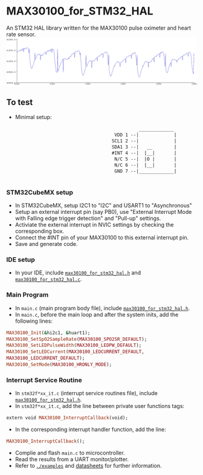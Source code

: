 # MAX30100_for_STM32_HAL
An STM32 HAL library written for the MAX30100 pulse oximeter and heart rate sensor.
![Data read from MAX30100](./examples/puls.bmp)

## To test
* Minimal setup:
```
                                                 _____________
                                        VDD 1 --|             |
                                       SCL1 2 --|             |
                                       SDA1 3 --|   __        |
                                       #INT 4 --|  |__|       |
                                        N/C 5 --|  |O |       |
                                        N/C 6 --|  |__|       |
                                        GND 7 --|_____________|  
                                   
 ```
 ### STM32CubeMX setup
* In STM32CubeMX, setup I2C1 to "I2C" and USART1 to "Asynchronous"
* Setup an external interrupt pin (say PB0), use "External Interrupt Mode with Falling edge trigger detection" and "Pull-up" settings.
* Activiate the external interrupt in NVIC settings by checking the corresponding box.
* Connect the #INT pin of your MAX30100 to this external interrupt pin.
* Save and generate code.

### IDE setup
* In your IDE, include [`max30100_for_stm32_hal.h`](./max30100_for_stm32_hal.h) and [`max30100_for_stm32_hal.c`](./max30100_for_stm32_hal.c).

### Main Program
* In `main.c` (main program body file), include [`max30100_for_stm32_hal.h`](./max30100_for_stm32_hal.h).
* In `main.c`, before the main loop and after the system inits, add the following lines:
 ```ruby
MAX30100_Init(&hi2c1, &huart1);
MAX30100_SetSpO2SampleRate(MAX30100_SPO2SR_DEFAULT);
MAX30100_SetLEDPulseWidth(MAX30100_LEDPW_DEFAULT);
MAX30100_SetLEDCurrent(MAX30100_LEDCURRENT_DEFAULT,      
MAX30100_LEDCURRENT_DEFAULT);
MAX30100_SetMode(MAX30100_HRONLY_MODE);
 ```
 ### Interrupt Service Routine
* In `stm32f*xx_it.c` (interrupt service routines file), include [`max30100_for_stm32_hal.h`](./max30100_for_stm32_hal.h).
* In `stm32f*xx_it.c`, add the line between private user functions tags:
```ruby
extern void MAX30100_InterruptCallback(void);
```
* In the corresponding interrupt handler function, add the line:
```ruby
MAX30100_InterruptCallback();
```
* Complie and flash `main.c` to microcontroller.
* Read the results from a UART monitor/plotter.
* Refer to [`./examples`](./examples) and [datasheets](https://www.maximintegrated.com/en/products/sensors/MAX30100.html) for further information.
